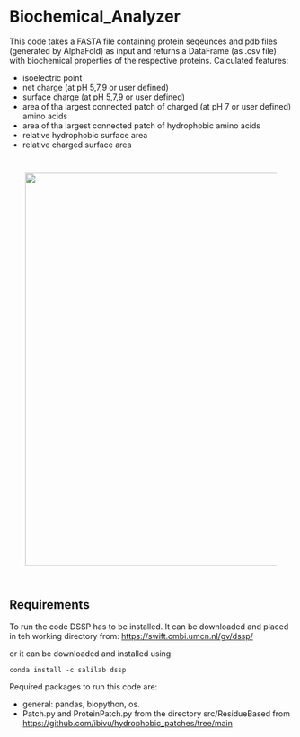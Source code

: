 # Biochemical_Analyzer

This code takes a FASTA file containing protein seqeunces and pdb files (generated by AlphaFold) as input and returns a DataFrame (as .csv file) with biochemical properties of the respective proteins. 
Calculated features: 

- isoelectric point
- net charge (at pH 5,7,9 or user defined)
- surface charge (at pH 5,7,9 or user defined)
- area of tha largest connected patch of charged (at pH 7 or user defined) amino acids
- area of tha largest connected patch of hydrophobic amino acids
- relative hydrophobic surface area
- relative charged surface area

<div style="padding:2em">
<img src="https://github.com/FelixP91/Biochemical_Analyzer/blob/main/Figure.png?raw=true" width="700" align=center>
</div>


## Requirements

To run the code DSSP has to be installed. It can be downloaded and placed in teh working directory from:
https://swift.cmbi.umcn.nl/gv/dssp/

or it can be downloaded and installed using:

    conda install -c salilab dssp

Required packages to run this code are:

* general: pandas, biopython, os.
* Patch.py and ProteinPatch.py from the directory src/ResidueBased from https://github.com/ibivu/hydrophobic_patches/tree/main

